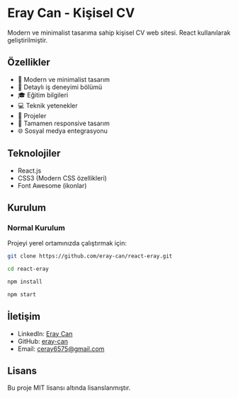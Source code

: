 # Eray Can - Kişisel CV

Modern ve minimalist tasarıma sahip kişisel CV web sitesi. React kullanılarak geliştirilmiştir.

## Özellikler

- 🎯 Modern ve minimalist tasarım
- 💼 Detaylı iş deneyimi bölümü
- 🎓 Eğitim bilgileri
- 💻 Teknik yetenekler
- 🚀 Projeler
- 📱 Tamamen responsive tasarım
- 🌐 Sosyal medya entegrasyonu

## Teknolojiler

- React.js
- CSS3 (Modern CSS özellikleri)
- Font Awesome (ikonlar)

## Kurulum

### Normal Kurulum

Projeyi yerel ortamınızda çalıştırmak için:

```bash
git clone https://github.com/eray-can/react-eray.git

cd react-eray

npm install

npm start
```

## İletişim

- LinkedIn: [Eray Can](https://www.linkedin.com/in/eraycan/)
- GitHub: [eray-can](https://github.com/eray-can)
- Email: ceray6575@gmail.com

## Lisans

Bu proje MIT lisansı altında lisanslanmıştır.
